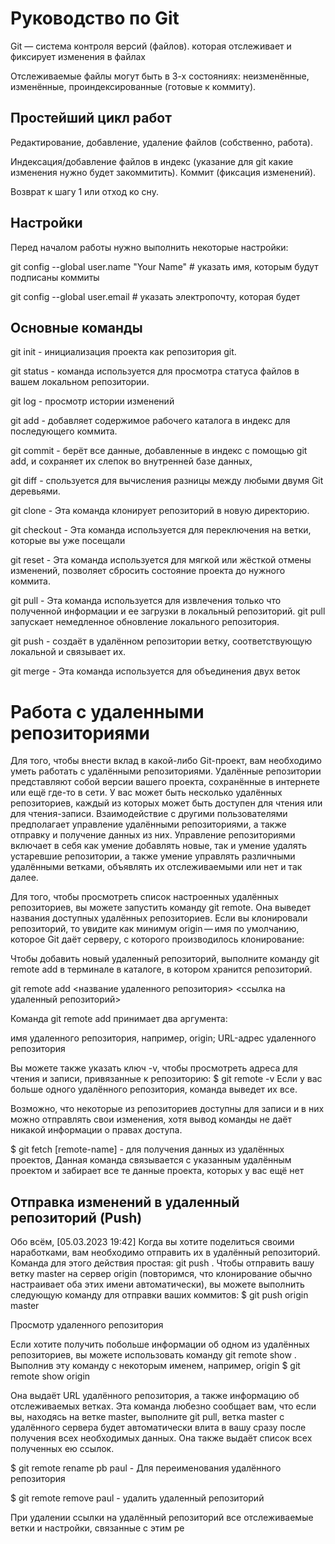 
# Руководство по Git #

Git — система контроля версий (файлов).  которая отслеживает и фиксирует изменения в файлах 

Отслеживаемые файлы могут быть в 3-х состояниях: неизменённые, изменённые, проиндексированные (готовые к коммиту).

## Простейший цикл работ ##

Редактирование, добавление, удаление файлов (собственно, работа).

Индексация/добавление файлов в индекс (указание для git какие изменения нужно будет закоммитить).
Коммит (фиксация изменений).

Возврат к шагу 1 или отход ко сну.

## Настройки ##

Перед началом работы нужно выполнить некоторые настройки:

git config --global user.name "Your Name" # указать имя, которым будут подписаны коммиты

git config --global user.email  # указать электропочту, которая будет 

## Основные команды ##

 git init -  инициализация проекта как репозитория git. 

git status - команда используется для просмотра статуса файлов в вашем локальном репозитории. 

git log - просмотр истории изменений

git add -  добавляет содержимое рабочего каталога в индекс для последующего коммита. 

 git commit -  берёт все данные, добавленные в индекс с помощью git add, и сохраняет их слепок во внутренней базе данных,

 git diff - спользуется для вычисления разницы между любыми двумя Git деревьями.

 git clone - Эта команда клонирует репозиторий в новую директорию.

 git checkout - Эта команда используется для переключения на ветки, которые вы уже посещали
 
 git reset - Эта команда используется для мягкой или жёсткой отмены изменений, позволяет сбросить состояние проекта до нужного коммита.

git pull - Эта команда используется для извлечения только что полученной информации и ее загрузки в локальный репозиторий. git pull запускает немедленное обновление локального репозитория.

git push - создаёт в удалённом репозитории ветку, соответствующую локальной и связывает их.

 git merge - Эта команда используется для объединения двух веток 



# Работа с удаленными репозиториями # 

Для того, чтобы внести вклад в какой-либо Git-проект, вам необходимо уметь работать с удалёнными репозиториями. Удалённые репозитории представляют собой версии вашего проекта, сохранённые в интернете или ещё где-то в сети. У вас может быть несколько удалённых репозиториев, каждый из которых может быть доступен для чтения или для чтения-записи. Взаимодействие с другими пользователями предполагает управление удалёнными репозиториями, а также отправку и получение данных из них. Управление репозиториями включает в себя как умение добавлять новые, так и умение удалять устаревшие репозитории, а также умение управлять различными удалёнными ветками, объявлять их отслеживаемыми или нет и так далее.

Для того, чтобы просмотреть список настроенных удалённых репозиториев, вы можете запустить команду git remote. Она выведет названия доступных удалённых репозиториев. Если вы клонировали репозиторий, то увидите как минимум origin — имя по умолчанию, которое Git даёт серверу, с которого производилось клонирование:

Чтобы добавить новый удаленный репозиторий, выполните команду git remote add в терминале в каталоге, в котором хранится репозиторий.

git remote add <название удаленного репозитория> <ссылка на удаленный репозиторий>

Команда git remote add принимает два аргумента:

имя удаленного репозитория, например, origin;
URL-адрес удаленного репозитория

Вы можете также указать ключ -v, чтобы просмотреть адреса для чтения и записи, привязанные к репозиторию:
$ git remote -v
Если у вас больше одного удалённого репозитория, команда выведет их все. 

Возможно, что некоторые из репозиториев доступны для записи и в них можно отправлять свои изменения, хотя вывод команды не даёт никакой информации о правах доступа.

$ git fetch [remote-name] - для получения данных из удалённых проектов, 
Данная команда связывается с указанным удалённым проектом и забирает все те данные проекта, которых у вас ещё нет 

## Отправка изменений в удаленный репозиторий (Push)

Обо всём, [05.03.2023 19:42]
Когда вы хотите поделиться своими наработками, вам необходимо отправить их в удалённый репозиторий. Команда для этого действия простая: git push <remote-name> <branch-name>. Чтобы отправить вашу ветку master на сервер origin (повторимся, что клонирование обычно настраивает оба этих имени автоматически), вы можете выполнить следующую команду для отправки ваших коммитов:
$ git push origin master


Просмотр удаленного репозитория

Если хотите получить побольше информации об одном из удалённых репозиториев, вы можете использовать команду git remote show <remote>. Выполнив эту команду с некоторым именем, например, origin
$ git remote show origin

Она выдаёт URL удалённого репозитория, а также информацию об отслеживаемых ветках. Эта команда любезно сообщает вам, что если вы, находясь на ветке master, выполните git pull, ветка master с удалённого сервера будет автоматически влита в вашу сразу после получения всех необходимых данных. Она также выдаёт список всех полученных ею ссылок. 

$ git remote rename pb paul - Для переименования удалённого репозитория 

$ git remote remove paul -  удалить удаленный репозиторий 

При удалении ссылки на удалённый репозиторий все отслеживаемые ветки и настройки, связанные с этим ре
